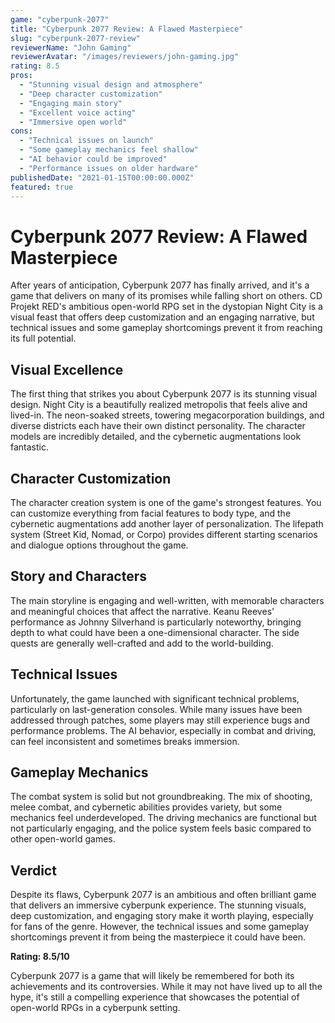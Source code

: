```yaml
---
game: "cyberpunk-2077"
title: "Cyberpunk 2077 Review: A Flawed Masterpiece"
slug: "cyberpunk-2077-review"
reviewerName: "John Gaming"
reviewerAvatar: "/images/reviewers/john-gaming.jpg"
rating: 8.5
pros:
  - "Stunning visual design and atmosphere"
  - "Deep character customization"
  - "Engaging main story"
  - "Excellent voice acting"
  - "Immersive open world"
cons:
  - "Technical issues on launch"
  - "Some gameplay mechanics feel shallow"
  - "AI behavior could be improved"
  - "Performance issues on older hardware"
publishedDate: "2021-01-15T00:00:00.000Z"
featured: true
---
```


# Cyberpunk 2077 Review: A Flawed Masterpiece

After years of anticipation, Cyberpunk 2077 has finally arrived, and it's a game that delivers on many of its promises while falling short on others. CD Projekt RED's ambitious open-world RPG set in the dystopian Night City is a visual feast that offers deep customization and an engaging narrative, but technical issues and some gameplay shortcomings prevent it from reaching its full potential.

## Visual Excellence

The first thing that strikes you about Cyberpunk 2077 is its stunning visual design. Night City is a beautifully realized metropolis that feels alive and lived-in. The neon-soaked streets, towering megacorporation buildings, and diverse districts each have their own distinct personality. The character models are incredibly detailed, and the cybernetic augmentations look fantastic.

## Character Customization

The character creation system is one of the game's strongest features. You can customize everything from facial features to body type, and the cybernetic augmentations add another layer of personalization. The lifepath system (Street Kid, Nomad, or Corpo) provides different starting scenarios and dialogue options throughout the game.

## Story and Characters

The main storyline is engaging and well-written, with memorable characters and meaningful choices that affect the narrative. Keanu Reeves' performance as Johnny Silverhand is particularly noteworthy, bringing depth to what could have been a one-dimensional character. The side quests are generally well-crafted and add to the world-building.

## Technical Issues

Unfortunately, the game launched with significant technical problems, particularly on last-generation consoles. While many issues have been addressed through patches, some players may still experience bugs and performance problems. The AI behavior, especially in combat and driving, can feel inconsistent and sometimes breaks immersion.

## Gameplay Mechanics

The combat system is solid but not groundbreaking. The mix of shooting, melee combat, and cybernetic abilities provides variety, but some mechanics feel underdeveloped. The driving mechanics are functional but not particularly engaging, and the police system feels basic compared to other open-world games.

## Verdict

Despite its flaws, Cyberpunk 2077 is an ambitious and often brilliant game that delivers an immersive cyberpunk experience. The stunning visuals, deep customization, and engaging story make it worth playing, especially for fans of the genre. However, the technical issues and some gameplay shortcomings prevent it from being the masterpiece it could have been.

**Rating: 8.5/10**

Cyberpunk 2077 is a game that will likely be remembered for both its achievements and its controversies. While it may not have lived up to all the hype, it's still a compelling experience that showcases the potential of open-world RPGs in a cyberpunk setting.
